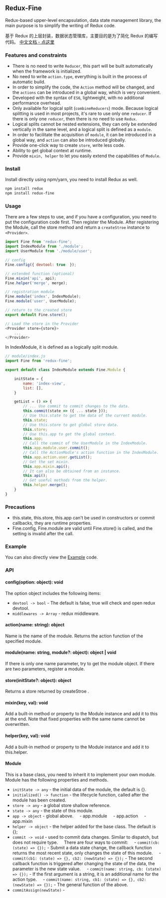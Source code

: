 
## Redux-Fine
Redux-based upper-level encapsulation, data state management library, the main purpose is to simplify the writing of Redux code.


基于 Redux 的上层封装，数据状态管理库，主要目的是为了简化 Redux 的编写代码。
[中文文档 - 点这里](./ZH.md)

### Features and constraints
- There is no need to write `Reducer`, this part will be built automatically when the framework is initialized.
- No need to write `action.type`, everything is built in the process of automatic build.
- In order to simplify the code, the `Action` method will be changed, and the `actions` can be introduced in a global way, which is very convenient.
- Developed with the syntax of `ES6`, lightweight, with no additional performance overhead.
- Only available for logical split (`combineReducers`) mode. Because logical splitting is used in most projects, it's rare to use only one `reducer`. If there is only one `reducer`, then there is no need to use `Redux`.
- Logical splits cannot be nested extensions, they can only be extended vertically in the same level, and a logical split is defined as a `module`.
- In order to facilitate the acquisition of `module`, it can be introduced in a global way, and `action` can also be introduced globally.
- Provide one-click way to create `store`, write less code.
- Ability to get global context at runtime.
- Provide `mixin, helper` to let you easily extend the capabilities of `Module`.

### Install
Install directly using npm/yarn, you need to install Redux as well.

```bash
npm install redux
npm install redux-fine
```

### Usage
There are a few steps to use, and if you have a configuration, you need to put the configuration code first. Then register the Module. After registering the Module, call the store method and return a `createStroe` instance to `<Provider>`.

```js
import Fine from 'redux-fine';
import IndexModule from './module';
import UserModule from './module/user';

// config
Fine.config({ devtool: true  });

// extended function (optional)
Fine.mixin('api', api);
Fine.helper('merge', merge);

// registration module
Fine.module('index', IndexModule);
Fine.module('user', UserModule);

// return to the created store
export default Fine.store();

// Load the store in the Provider
<Provider store={store}>
    ...
</Provider>
```

In IndexModule, it is defined as a logically split module.

```js
// module/index.js
import Fine from 'redux-fine';

export default class IndexModule extends Fine.Module {

    initState = {
        name: 'index-view',
        list: [],
    }

    getList = () => {
        // ... Use commit to commit changes to the data.
        this.commit(state => ({ ... state }));
        // Use this.state to get the data of the current module.
        this.state;
        // Use this.store to get global store data.
        this.store;
        // Use this.app to get the global context.
        this.app;
        // Call the commit of the UserModule in the IndexModule.
        this.app.module.user.commit();
        // Call the ActionModle's action function in the IndexModule.
        this.app.action.user.getList();
        // Get the set mixin.
        this.app.mixin.api();
        // It can also be obtained from an instance.
        this.api();
        // Get useful methods from the helper.
        this.helper.merge();
    }
}
```

### Precautions

- this.state, this.store, this.app can't be used in constructors or commit callbacks, they are runtime properties.
- Fine.config, Fine.module are valid until Fine.store() is called, and the setting is invalid after the call.

### Example
You can also directly view the [Example](https://github.com/Lizhooh/redux-fine/tree/master/example) code.

### API

#### config(option: object): void
The option object includes the following items:
- `devtool -> bool` - The default is false, true will check and open redux devtool.
- `middlewares -> Array` - redux middleware.

#### action(name: string): object
Name is the name of the module. Returns the action function of the specified module.

#### module(name: string, module?: object): object | void
If there is only one name parameter, try to get the module object. If there are two parameters, register a module.

#### store(initState?: object): object
Returns a store returned by createStroe .

#### mixin(key, val): void
Add a built-in method or property to the Module instance and add it to this at the end. Note that fixed properties with the same name cannot be overwritten.

#### helper(key, val): void
Add a built-in method or property to the Module instance and add it to this.helper.

#### Module
This is a base class, you need to inherit it to implement your own module. Module has the following properties and methods.
- `initState -> any` - the initial data of the module, the default is {}.
- `initialized() -> function` - the lifecycle function, called after the module has been created.
- `store -> any` - a global store shallow reference.
- `state -> any` - the state of this module.
- `app -> object` - global above.
    - app.module
    - app.action
    - app.mixin
- `helper -> object` - the helper added for the base class. The default is {};
- `commit -> void` - used to commit data changes. Similar to dispatch, but does not require type.
    There are four ways to commit:
    - `commit(cb: (state) => {});` - Submit a data state change, the callback function returns the most recent state, only changes the state of this module.
    - `commit(cb1: (state) => {}, cb2: (newState) => {});` - The second callback function is triggered after changing the state of the data, the parameter is the new state value.
    - `commit(name: string, cb: (state) => {});` - If the first argument is a string, it is an additional name for the action type.
    - `commit(name: string, cb1: (state) => {}, cb2: (newState) => {});` - The general function of the above.
- `commitAssign(newState)` -
